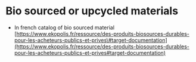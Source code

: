 # Bio sourced or upcycled materials

* In french catalog of bio sourced material [https://www.ekopolis.fr/ressource/des-produits-biosources-durables-pour-les-acheteurs-publics-et-prives\#target-documentation](https://www.ekopolis.fr/ressource/des-produits-biosources-durables-pour-les-acheteurs-publics-et-prives#target-documentation)

